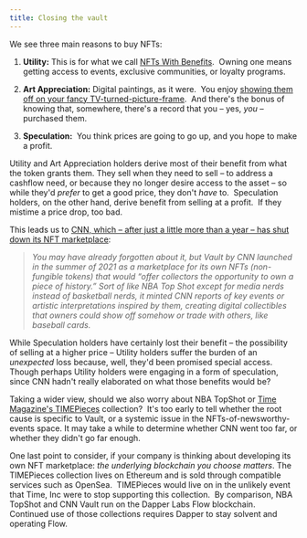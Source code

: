 ```yaml
---
title: Closing the vault
---
```

We see three main reasons to buy NFTs:

1.  **Utility:** This is for what we call [NFTs With Benefits](https://www.blockandmortar.xyz/newsletter/nfts-with-benefits-the-changing-sands-of-time-and-investing-in-a-country#nfts-with-benefits).  Owning one means getting access to events, exclusive communities, or loyalty programs.  
    
2.  **Art Appreciation:** Digital paintings, as it were.  You enjoy [showing them off on your fancy TV-turned-picture-frame](https://www.blockandmortar.xyz/newsletter/workplace-moon-landing-nft-tvs-and-no-refunds-maybe#when-a-screen-is-more-than-just-a-screen).  And there's the bonus of knowing that, somewhere, there's a record that you – yes, _you_ – purchased them.
    
3.  **Speculation:**  You think prices are going to go up, and you hope to make a profit.
    

Utility and Art Appreciation holders derive most of their benefit from what the token grants them. They sell when they need to sell – to address a cashflow need, or because they no longer desire access to the asset – so while they'd _prefer_ to get a good price, they don't _have_ to.  Speculation holders, on the other hand, derive benefit from selling at a profit.  If they mistime a price drop, too bad.  

This leads us to [CNN, which – after just a little more than a year – has shut down its NFT marketplace](https://www.theverge.com/2022/10/10/23397766/vault-by-cnn-nft-shutdown-flow-rebate-rugpull):

> _You may have already forgotten about it, but Vault by CNN launched in the summer of 2021 as a marketplace for its own NFTs (non-fungible tokens) that would “offer collectors the opportunity to own a piece of history.” Sort of like NBA Top Shot except for media nerds instead of basketball nerds, it minted CNN reports of key events or artistic interpretations inspired by them, creating digital collectibles that owners could show off somehow or trade with others, like baseball cards._

While Speculation holders have certainly lost their benefit – the possibility of selling at a higher price – Utility holders suffer the burden of an _unexpected_ loss because, well, they'd been promised special access.  Though perhaps Utility holders were engaging in a form of speculation, since CNN hadn't really elaborated on what those benefits would be?

Taking a wider view, should we also worry about NBA TopShot or [Time Magazine's TIMEPieces](https://www.blockandmortar.xyz/newsletter/nfts-with-benefits-the-changing-sands-of-time-and-investing-in-a-country#the-transformation-of-time) collection?  It's too early to tell whether the root cause is specific to Vault, or a systemic issue in the NFTs-of-newsworthy-events space. It may take a while to determine whether CNN went too far, or whether they didn't go far enough. 

One last point to consider, if your company is thinking about developing its own NFT marketplace: _the underlying blockchain you choose matters_. The TIMEPieces collection lives on Ethereum and is sold through compatible services such as OpenSea.  TIMEPieces would live on in the unlikely event that Time, Inc were to stop supporting this collection.  By comparison, NBA TopShot and CNN Vault run on the Dapper Labs Flow blockchain.  Continued use of those collections requires Dapper to stay solvent and operating Flow.